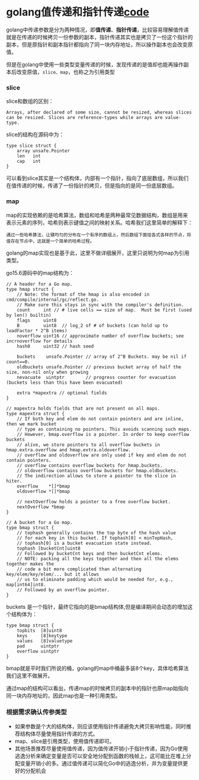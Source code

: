 # golang值传递和指针传递[code](demo/valuepoint/valuepoint_test.go)



golang中传递参数是分为两种情况，即**值传递**、**指针传递**，比较容易理解值传递就是在传递的时候拷贝一份参数的副本，指针传递其实也是拷贝了一份这个指针的副本，但是原指针和副本指针都指向了同一块内存地址，所以操作副本也会改变原值。

但是在golang中使用一些类型变量传递的时候，发现传递的是值却也能再操作副本后改变原值，`slice、map`，也称之为引用类型

### slice

slice和数组的区别：

```
Arrays, after declared of some size, cannot be resized, whereas slices can be resized. Slices are reference-types while arrays are value-type.
```
slice的结构在源码中为：
```
type slice struct {
	array unsafe.Pointer
	len   int
	cap   int
}
```
可以看到slice其实是一个结构体，内部有一个指针，指向了底层数组，所以我们在值传递的时候，传递了一份指针的拷贝，但是指向的是同一份底层数组。


### map

map的实现依赖的是哈希算法，数组和哈希是两种最常见数据结构，数组是用来表示元素的序列，哈希则表示键值之间的映射关系。哈希我们这里简单的解释下：

```
通过一些哈希算法，让键均匀的分布在一个有序的数组上，然后数组下面挂各式各样的节点，将值存在节点中，这就是一个简单的哈希过程。
```
golang的map实现也是基于此，这里不做详细展开，这里只说明为何map为引用类型。

go15.6源码中的map结构为：

```
// A header for a Go map.
type hmap struct {
	// Note: the format of the hmap is also encoded in cmd/compile/internal/gc/reflect.go.
	// Make sure this stays in sync with the compiler's definition.
	count     int // # live cells == size of map.  Must be first (used by len() builtin)
	flags     uint8
	B         uint8  // log_2 of # of buckets (can hold up to loadFactor * 2^B items)
	noverflow uint16 // approximate number of overflow buckets; see incrnoverflow for details
	hash0     uint32 // hash seed

	buckets    unsafe.Pointer // array of 2^B Buckets. may be nil if count==0.
	oldbuckets unsafe.Pointer // previous bucket array of half the size, non-nil only when growing
	nevacuate  uintptr        // progress counter for evacuation (buckets less than this have been evacuated)

	extra *mapextra // optional fields
}

// mapextra holds fields that are not present on all maps.
type mapextra struct {
	// If both key and elem do not contain pointers and are inline, then we mark bucket
	// type as containing no pointers. This avoids scanning such maps.
	// However, bmap.overflow is a pointer. In order to keep overflow buckets
	// alive, we store pointers to all overflow buckets in hmap.extra.overflow and hmap.extra.oldoverflow.
	// overflow and oldoverflow are only used if key and elem do not contain pointers.
	// overflow contains overflow buckets for hmap.buckets.
	// oldoverflow contains overflow buckets for hmap.oldbuckets.
	// The indirection allows to store a pointer to the slice in hiter.
	overflow    *[]*bmap
	oldoverflow *[]*bmap

	// nextOverflow holds a pointer to a free overflow bucket.
	nextOverflow *bmap
}

// A bucket for a Go map.
type bmap struct {
	// tophash generally contains the top byte of the hash value
	// for each key in this bucket. If tophash[0] < minTopHash,
	// tophash[0] is a bucket evacuation state instead.
	tophash [bucketCnt]uint8
	// Followed by bucketCnt keys and then bucketCnt elems.
	// NOTE: packing all the keys together and then all the elems together makes the
	// code a bit more complicated than alternating key/elem/key/elem/... but it allows
	// us to eliminate padding which would be needed for, e.g., map[int64]int8.
	// Followed by an overflow pointer.
}
```

buckets 是一个指针，最终它指向的是bmap结构体,但是编译期间会动态的增加这个结构体为：
```
type bmap struct {
    topbits  [8]uint8
    keys     [8]keytype
    values   [8]valuetype
    pad      uintptr
    overflow uintptr
}
```
bmap就是平时我们所说的桶，golang的map中桶最多装8个key，具体哈希算法我们这里不做展开。

通过map的结构可以看出，传递map的时候拷贝的副本中的指针也原map始指向同一块内存地址的，因此map也是一种引用类型。

### 根据需求确认传参类型

- 如果参数是个大的结构体，则应该使用指针传递避免大拷贝影响性能，同时推荐结构体尽量使用指针传递的方式。
- map、slice是引用类型，使用值传递即可。
- 其他场景推荐尽量使用值传递，因为值传递开销小于指针传递，因为Go使用逃逸分析来确定变量是否可以安全地分配到函数的栈帧上，这可能比在堆上分配变量开销小的多。通过值传递可以简化Go中的逃逸分析，并为变量提供更好的分配机会